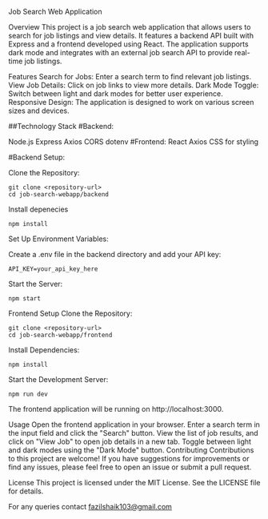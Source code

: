 Job Search Web Application


Overview
This project is a job search web application that allows users to search for job listings and view details. 
It features a backend API built with Express and a frontend developed using React. The application supports dark mode
and integrates with an external job search API to provide real-time job listings.


Features
Search for Jobs: Enter a search term to find relevant job listings.
View Job Details: Click on job links to view more details.
Dark Mode Toggle: Switch between light and dark modes for better user experience.
Responsive Design: The application is designed to work on various screen sizes and devices.

##Technology Stack
#Backend:

Node.js
Express
Axios
CORS
dotenv
#Frontend:
React
Axios
CSS for styling

#Backend Setup:

Clone the Repository:
```
git clone <repository-url>
cd job-search-webapp/backend
```
Install depenecies
```
npm install
```
Set Up Environment Variables:

Create a .env file in the backend directory and add your API key:

```
API_KEY=your_api_key_here
```

Start the Server:
```
npm start
```


Frontend Setup
Clone the Repository:
```
git clone <repository-url>
cd job-search-webapp/frontend
```
Install Dependencies:
```
npm install
```
Start the Development Server:

```
npm run dev
```
The frontend application will be running on http://localhost:3000.

Usage
Open the frontend application in your browser.
Enter a search term in the input field and click the "Search" button.
View the list of job results, and click on "View Job" to open job details in a new tab.
Toggle between light and dark modes using the "Dark Mode" button.
Contributing
Contributions to this project are welcome! If you have suggestions for improvements or find any issues, please feel free to open an issue or submit a pull request.

License
This project is licensed under the MIT License. See the LICENSE file for details.

For any queries contact
fazilshaik103@gmail.com
